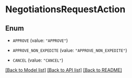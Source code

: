 # NegotiationsRequestAction

## Enum


* `APPROVE` (value: `"APPROVE"`)

* `APPROVE_NON_EXPEDITE` (value: `"APPROVE_NON_EXPEDITE"`)

* `CANCEL` (value: `"CANCEL"`)


[[Back to Model list]](../README.md#documentation-for-models) [[Back to API list]](../README.md#documentation-for-api-endpoints) [[Back to README]](../README.md)


